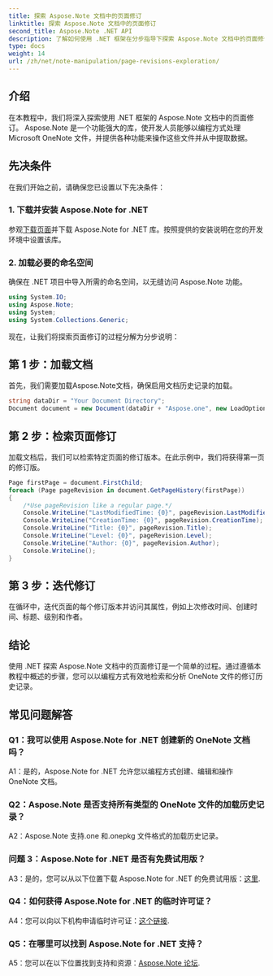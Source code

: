 ```yaml
---
title: 探索 Aspose.Note 文档中的页面修订
linktitle: 探索 Aspose.Note 文档中的页面修订
second_title: Aspose.Note .NET API
description: 了解如何使用 .NET 框架在分步指导下探索 Aspose.Note 文档中的页面修订。
type: docs
weight: 14
url: /zh/net/note-manipulation/page-revisions-exploration/
---
```

## 介绍

在本教程中，我们将深入探索使用 .NET 框架的 Aspose.Note 文档中的页面修订。 Aspose.Note 是一个功能强大的库，使开发人员能够以编程方式处理 Microsoft OneNote 文件，并提供各种功能来操作这些文件并从中提取数据。

## 先决条件

在我们开始之前，请确保您已设置以下先决条件：

### 1. 下载并安装 Aspose.Note for .NET

参观[下载页面](https://releases.aspose.com/note/net/)并下载 Aspose.Note for .NET 库。按照提供的安装说明在您的开发环境中设置该库。

### 2. 加载必要的命名空间

确保在 .NET 项目中导入所需的命名空间，以无缝访问 Aspose.Note 功能。

```csharp
using System.IO;
using Aspose.Note;
using System;
using System.Collections.Generic;
```

现在，让我们将探索页面修订的过程分解为分步说明：

## 第 1 步：加载文档

首先，我们需要加载Aspose.Note文档，确保启用文档历史记录的加载。

```csharp
string dataDir = "Your Document Directory";
Document document = new Document(dataDir + "Aspose.one", new LoadOptions { LoadHistory = true });
```

## 第 2 步：检索页面修订

加载文档后，我们可以检索特定页面的修订版本。在此示例中，我们将获得第一页的修订版。

```csharp
Page firstPage = document.FirstChild;
foreach (Page pageRevision in document.GetPageHistory(firstPage))
{
    /*Use pageRevision like a regular page.*/
    Console.WriteLine("LastModifiedTime: {0}", pageRevision.LastModifiedTime);
    Console.WriteLine("CreationTime: {0}", pageRevision.CreationTime);
    Console.WriteLine("Title: {0}", pageRevision.Title);
    Console.WriteLine("Level: {0}", pageRevision.Level);
    Console.WriteLine("Author: {0}", pageRevision.Author);
    Console.WriteLine();
}
```

## 第 3 步：迭代修订

在循环中，迭代页面的每个修订版本并访问其属性，例如上次修改时间、创建时间、标题、级别和作者。

## 结论

使用 .NET 探索 Aspose.Note 文档中的页面修订是一个简单的过程。通过遵循本教程中概述的步骤，您可以以编程方式有效地检索和分析 OneNote 文件的修订历史记录。

## 常见问题解答

### Q1：我可以使用 Aspose.Note for .NET 创建新的 OneNote 文档吗？

A1：是的，Aspose.Note for .NET 允许您以编程方式创建、编辑和操作 OneNote 文档。

### Q2：Aspose.Note 是否支持所有类型的 OneNote 文件的加载历史记录？

A2：Aspose.Note 支持.one 和.onepkg 文件格式的加载历史记录。

### 问题 3：Aspose.Note for .NET 是否有免费试用版？

A3：是的，您可以从以下位置下载 Aspose.Note for .NET 的免费试用版：[这里](https://releases.aspose.com/).

### Q4：如何获得 Aspose.Note for .NET 的临时许可证？

 A4：您可以向以下机构申请临时许可证：[这个链接](https://purchase.aspose.com/temporary-license/).

### Q5：在哪里可以找到 Aspose.Note for .NET 支持？

 A5：您可以在以下位置找到支持和资源：[Aspose.Note 论坛](https://forum.aspose.com/c/note/28).